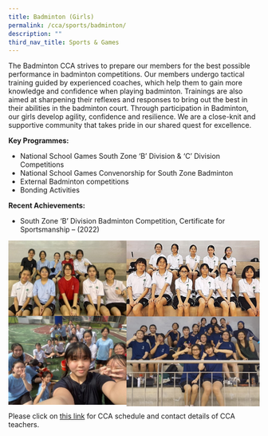 ```yaml
---
title: Badminton (Girls)
permalink: /cca/sports/badminton/
description: ""
third_nav_title: Sports & Games
---
```

The Badminton CCA strives to prepare our members for the best possible performance in badminton competitions. Our members undergo tactical training guided by experienced coaches, which help them to gain more knowledge and confidence when playing badminton. Trainings are also aimed at sharpening their reflexes and responses to bring out the best in their abilities in the badminton court. Through participation in Badminton, our girls develop agility, confidence and resilience. We are a close-knit and supportive community that takes pride in our shared quest for excellence.

**Key Programmes:**
* National School Games South Zone ‘B’ Division &amp; ‘C’ Division Competitions
* National School Games Convenorship for South Zone Badminton
* External Badminton competitions
* Bonding Activities

**Recent Achievements:**
* South Zone ‘B’ Division Badminton Competition, Certificate for Sportsmanship – (2022)


<img src="/images/badmin1.jpg" style="width:47%" align="left">
<img src="/images/badmin2.jpg" style="width:53%" align="right">

<br clear="left">

<img src="/images/badmin3.jpg" style="width:47%" align="left">
<img src="/images/badmin4.jpg" style="width:53%" align="right">

<br clear="left">

Please click on [this link](https://www.zhonghuasec.moe.edu.sg/cca/schedule/) for CCA schedule and contact details of CCA teachers.